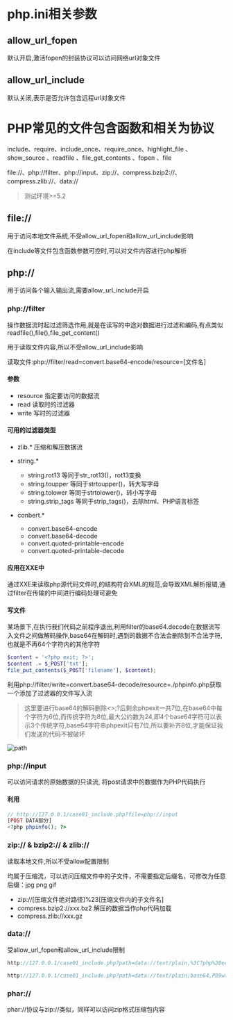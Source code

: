 # php.ini相关参数

## allow_url_fopen

默认开启,激活fopen的封装协议可以访问网络url对象文件

## allow_url_include

默认关闭,表示是否允许包含远程url对象文件

# PHP常见的文件包含函数和相关为协议

include、require、include_once、require_once、highlight_file 、show_source 、readfile 、file_get_contents 、fopen 、file

file://、php://filter、php://input、zip://、compress.bzip2://、compress.zlib://、data://

> 测试环境>=5.2

## file://

用于访问本地文件系统,不受allow_url_fopen和allow_url_include影响

在include等文件包含函数参数可控时,可以对文件内容进行php解析

## php://

用于访问各个输入输出流,需要allow_url_include开启

### php://filter

操作数据流时起过滤筛选作用,就是在读写的中途对数据进行过滤和编码,有点类似readfile(),file(),file_get_content()

用于读取文件内容,所以不受allow_url_include影响

读取文件:php://filter/read=convert.base64-encode/resource=[文件名]

#### 参数

- resource 指定要访问的数据流
- read 读取时的过滤器
- write 写时的过滤器

#### 可用的过滤器类型

- zlib.* 压缩和解压数据流

- string.*
  - string.rot13 等同于str_rot13()，rot13变换
  - string.toupper 等同于strtoupper()，转大写字母
  - string.tolower 等同于strtolower()，转小写字母
  - string.strip_tags 等同于strip_tags()，去除html、PHP语言标签

- conbert.*
  - convert.base64-encode
  - convert.base64-decode
  - convert.quoted-printable-encode
  - convert.quoted-printable-decode

#### 应用在XXE中

通过XXE来读取php源代码文件时,<?php?>的结构符合XML的规范,会导致XML解析报错,通过filter在传输的中间进行编码处理可避免

#### 写文件

某场景下,在执行我们代码之前程序退出,利用filter的base64.decode在数据流写入文件之间做解码操作,base64在解码时,遇到的数据不合法会删除到不合法字符,也就是不再64个字符内的其他字符

```php
$content = '<?php exit; ?>';
$content .= $_POST['txt'];
file_put_contents($_POST['filename'], $content);
```

利用php://filter/write=convert.base64-decode/resource=./phpinfo.php获取一个添加了过滤器的文件写入流

> 这里<?php exit; ?>要进行base64的解码删除<>;?后剩余phpexit一共7位,在base64中每个字符为6位,而传统字符为8位,最大公约数为24,即4个base64字符可以表示3个传统字符,base64字符串phpexit只有7位,所以要补齐8位,才能保证我们发送的代码不被破坏

![path](https://nanazeven.github.io/image/filter_put_file.png)

### php://input

可以访问请求的原始数据的只读流, 将post请求中的数据作为PHP代码执行

#### 利用

```php
// http://127.0.0.1/case01_include.php?file=php://input
[POST DATA部分]
<?php phpinfo(); ?>
```

### zip:// & bzip2:// & zlib://

读取本地文件,所以不受allow配置限制

均属于压缩流，可以访问压缩文件中的子文件，不需要指定后缀名，可修改为任意后缀：jpg png gif

- zip://[压缩文件绝对路径]%23[压缩文件内的子文件名]
- compress.bzip2://xxx.bz2 解压的数据当作php代码加载
- compress.zlib://xxx.gz

### data://

受allow_url_fopen和allow_url_include限制

```php
http://127.0.0.1/case01_include.php?path=data://text/plain,%3C?php%20echo(%27hello%27);?%3E

http://127.0.0.1/case01_include.php?path=data://text/plain;base64,PD9waHAgZWNobygnaGVsbG8nKTs/Pgo=
```

### phar://

phar://协议与zip://类似，同样可以访问zip格式压缩包内容
